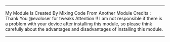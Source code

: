 ***********************************************************
My Module Is Created By Mixing Code From Another Module
Credits :
Thank You @evoloser for tweaks
Attention !!
I am not responsible if there is a problem with your device after installing this module, so please think carefully about the advantages and disadvantages of installing this module.
***********************************************************
